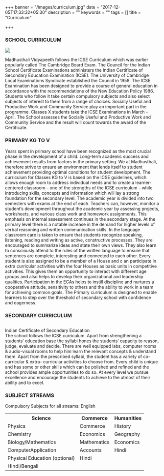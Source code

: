 +++
banner = "/images/curriculum.jpg"
date = "2017-12-05T17:33:32+05:30"
description = ""
keywords = ""
tags = []
title = "Curriculum"

+++
### SCHOOL CURRICULUM

![](/madhusthali/uploads/2017/12/19/IMG_3006.jpg)

Madhusthali Vidyapeeth follows the ICSE Curriculum which was earlier popularly called The Cambridge Board Exam. The Council for the Indian School Certificate Examinations administers the Indian Certificate of Secondary Education Examination (ICSE). The University of Cambridge Local Examinations Syndicate established the Council in 1958. The ICSE Examination has been designed to provide a course of general education in accordance with the recommendations of the New Education Policy 1986. Students who follow it take certain compulsory subjects and also select subjects of interest to them from a range of choices. Socially Useful and Productive Work and Community Service play an important part in the programme. Classes X students take the ICSE Examinations in March - April. The School assesses the Socially Useful and Productive Work and Community Service and the result will count towards the award of the Certificate.

### PRIMARY KG TO V

Years spent in primary school have been recognized as the most crucial phase in the development of a child. Long-term academic success and achievement results from factors in the primary setting. We at Madhusthali, therefore strive to ensure an environment that lends itself to student achievement providing optimal conditions for student development. The curriculum for Classes KG to V is based on the ICSE guidelines, which allows enough room to address individual needs and to create a learner-centered classroom – one of the strengths of the ICSE curriculum – while introducing skills, concepts and information which will lay a strong foundation for the secondary level.
The academic year is divided into two semesters with exams at the end of each. Teachers can, however, monitor a student’s development throughout the academic year by assessing projects, worksheets, and various class work and homework assignments. This emphasis on internal assessment continues in the secondary stage.
At the primary level there is a notable increase in the demand for higher levels of verbal reasoning and written communication skills. In the language classroom care is taken to ensure that students recognize speaking, listening, reading and writing as active, constructive processes. They are encouraged to summarize ideas and state their own views. They also learn to consciously attend to the rules of the written language to ensure that sentences are complete, interesting and connected to each other.
Every student is also assigned to be a member of a House and c
an participate in extra curricular activities with the four Houses as basic units in competitive activities. This gives them an opportunity to interact with different age groups and also helps to develop their organizational and leadership qualities. Participation in the ECAs helps to instill discipline and nurtures a cooperative attitude, sensitivity to others and the ability to work in a team for achieving common goals. The Primary curriculum is designed to enable learners to step over the threshold of secondary school with confidence and eagerness.

### SECONDARY CURRICULUM

<img class="box-image" alt="" src="/images/curriculum2.jpg" />

Indian Certificate of Secondary Education<br>
The school follows the ICSE curriculum. Apart from strengthening a students’ education base the syllabi hones
the students’ capacity to reason, judge, evaluate and decide. There are well equipped labs, computer rooms &
audio-visual rooms to help him learn the relevant concepts & understand them.
Apart from the prescribed syllabi, the student has a variety of co-curricular & extra- curricular activities to
choose from. Every child is unique and has some or other skills which can be polished and refined and the school
provides ample opportunities to do so.
At every level we pursue excellence and encourage the students to achieve to the utmost of their ability and to
excel.

### SUBJECT STREAMS

Compulsory Subjects for all streams: English

<table class="fees-table">
<tr>
<th>Science</th>
<th>Commerce</th>
<th>Humanities</th>
</tr>
<tr>
<td>Physics</td>
<td>Commerce</td>
<td>History</td>
<tr>
<td>Chemistry</td>
<td>Economics</td>
<td>Geography</td>
</tr>
<tr>
<td>Biology/Mathematics</td>
<td>Mathematics</td>
<td>Economics</td>
</tr>
<tr>
<td>ComputerApplication</td>
<td>Accounts</td>
<td>Hindi</td>
</tr>
<tr>
<td>Physical Education (optional)</td>
<td>Hindi</td>
<td></td>
</tr>
<tr>
<td>Hindi/Bengali</td>
<td></td>
<td></td>
</tr>
</table>